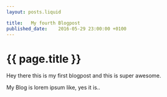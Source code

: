 ```yaml
---
layout: posts.liquid

title:   My fourth Blogpost
published_date:    2016-05-29 23:00:00 +0100
---
```

# {{ page.title }}

Hey there this is my first blogpost and this is super awesome.

My Blog is lorem ipsum like, yes it is..
